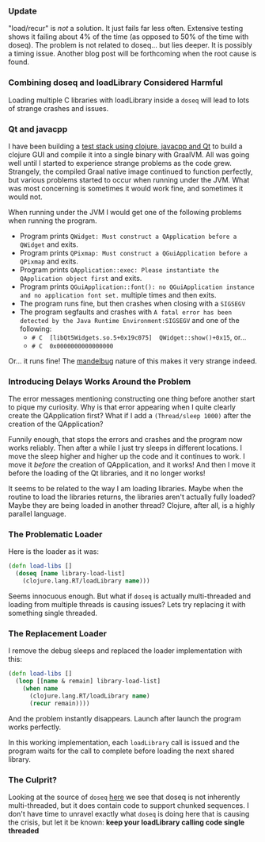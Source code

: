 ### Update

"load/recur" is _not_ a solution. It just fails far less often. Extensive testing shows it failing about 4% of the time (as opposed to 50% of the time with doseq). The problem is not related to doseq... but lies deeper. It is possibly a timing issue. Another blog post will be forthcoming when the root cause is found.

### Combining doseq and loadLibrary Considered Harmful

Loading multiple C libraries with loadLibrary inside a `doseq` will lead to lots of strange crashes and issues.

### Qt and javacpp

I have been building a [test stack using clojure, javacpp and Qt](https://github.com/retrogradeorbit/mullion) to build a clojure GUI and compile it into a single binary with GraalVM. All was going well until I started to experience strange problems as the code grew. Strangely, the compiled Graal native image continued to function perfectly, but various problems started to occur when running under the JVM. What was most concerning is sometimes it would work fine, and sometimes it would not.

When running under the JVM I would get one of the following problems when running the program.

- Program prints `QWidget: Must construct a QApplication before a QWidget` and exits.
- Program prints `QPixmap: Must construct a QGuiApplication before a QPixmap` and exits.
- Program prints `QApplication::exec: Please instantiate the QApplication object first` and exits.
- Program prints `QGuiApplication::font(): no QGuiApplication instance and no application font set.` multiple times and then exits.
- The program runs fine, but then crashes when closing with a `SIGSEGV`
- The program segfaults and crashes with `A fatal error has been detected by the Java Runtime Environment:SIGSEGV` and one of the following:
     * `# C  [libQt5Widgets.so.5+0x19c075]  QWidget::show()+0x15`, or...
     * `# C  0x0000000000000000`

Or... it runs fine! The [mandelbug](http://catb.org/jargon/html/M/mandelbug.html) nature of this makes it very strange indeed.

### Introducing Delays Works Around the Problem

The error messages mentioning constructing one thing before another start to pique my curiosity. Why is that error appearing when I quite clearly create the QApplication first? What if I add a `(Thread/sleep 1000)` after the creation of the QApplication?

Funnily enough, that stops the errors and crashes and the program now works reliably. Then after a while I just try sleeps in different locations. I move the sleep higher and higher up the code and it continues to work. I move it _before_ the creation of QApplication, and it works! And then I move it before the loading of the Qt libraries, and it no longer works!

It seems to be related to the way I am loading libraries. Maybe when the routine to load the libraries returns, the libraries aren't actually fully loaded? Maybe they are being loaded in another thread? Clojure, after all, is a highly parallel language.

### The Problematic Loader

Here is the loader as it was:

```clojure
(defn load-libs []
  (doseq [name library-load-list]
    (clojure.lang.RT/loadLibrary name)))
```

Seems innocuous enough. But what if `doseq` is actually multi-threaded and loading from multiple threads is causing issues? Lets try replacing it with something single threaded.

### The Replacement Loader

I remove the debug sleeps and replaced the loader implementation with this:

```clojure
(defn load-libs []
  (loop [[name & remain] library-load-list]
    (when name
      (clojure.lang.RT/loadLibrary name)
      (recur remain))))
```

And the problem instantly disappears. Launch after launch the program works perfectly.

In this working implementation, each `loadLibrary` call is issued and the program waits for the call to complete before loading the next shared library.

### The Culprit?

Looking at the source of `doseq` [here](https://github.com/clojure/clojure/blob/clojure-1.10.1/src/clj/clojure/core.clj#L3216) we see that doseq is not inherently multi-threaded, but it does contain code to support chunked sequences. I don't have time to unravel exactly what `doseq` is doing here that is causing the crisis, but let it be known: **keep your loadLibrary calling code single threaded**
